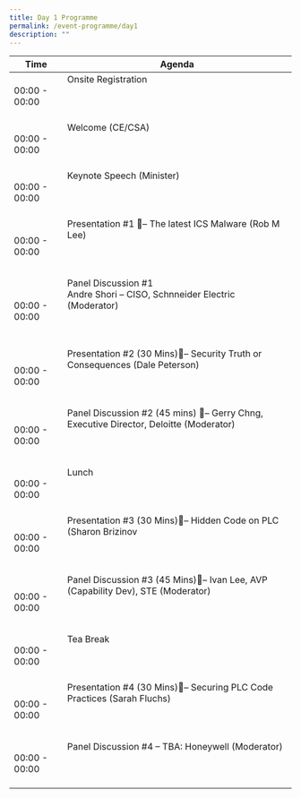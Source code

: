 ```yaml
---
title: Day 1 Programme
permalink: /event-programme/day1
description: ""
---
```

| Time | Agenda                                        |
| ------- | ---------                                        |
| 00:00 - 00:00   | Onsite Registration        <br><br><br><br> |
| 00:00 - 00:00    | Welcome (CE/CSA)                  <br><br><br><br> |
| 00:00 - 00:00     | Keynote Speech (Minister) <br><br><br><br> |
| 00:00 - 00:00 | Presentation #1 – The latest ICS Malware (Rob M Lee)<br><br><br><br> |
| 00:00 - 00:00    | Panel Discussion #1 <br> Andre Shori – CISO, Schnneider Electric (Moderator)<br><br><br><br> |
| 00:00 - 00:00    | Presentation #2 (30 Mins)– Security Truth or Consequences (Dale Peterson) <br><br><br><br> |
|00:00 - 00:00     | Panel Discussion #2 (45 mins) – Gerry Chng, Executive Director, Deloitte (Moderator) <br><br><br><br> |
| 00:00 - 00:00    | Lunch <br><br><br><br> |
| 00:00 - 00:00    | Presentation #3 (30 Mins)– Hidden Code on PLC (Sharon Brizinov <br><br><br><br> |
| 00:00 - 00:00     | Panel Discussion #3 (45 Mins)– Ivan Lee, AVP (Capability Dev), STE (Moderator) <br><br><br><br> |
| 00:00 - 00:00    | Tea Break <br><br><br><br> |
|00:00 - 00:00     | Presentation #4 (30 Mins)– Securing PLC Code Practices (Sarah Fluchs) <br><br><br><br> |
| 00:00 - 00:00     | Panel Discussion #4 – TBA: Honeywell (Moderator) <br><br><br><br> |
